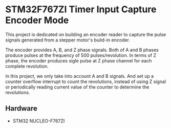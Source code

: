# STM32F767ZI Timer Input Capture Encoder Mode

This project is dedicated on building an encoder reader to capture the pulse signals generated from a stepper motor's build-in encoder.

The encoder provides A, B, and Z phase signals. Both of A and B phases produce pulses at the frequency of 500 pulses/revolution. In terms of Z phase, the encoder produces sigle pulse at Z phase channel for each complete revolution.

In this project, we only take into account A and B signals. And set up a counter overflow interrupt to count the revolutions, instead of using Z signal or periodically reading current value of the counter to determine the revolutions.

## Hardware

- STM32 NUCLEO-F767ZI
